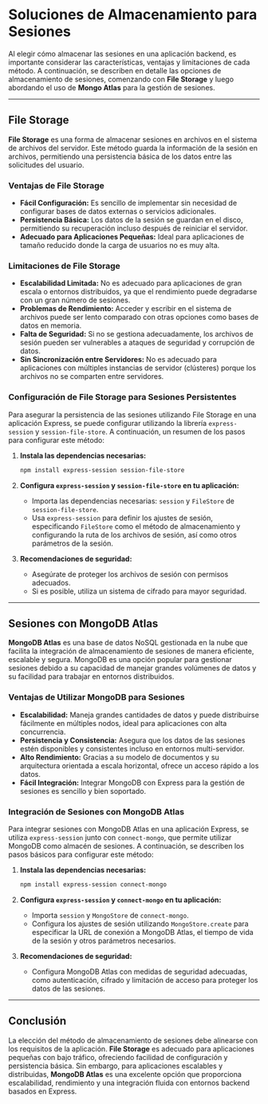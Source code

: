 # Soluciones de Almacenamiento para Sesiones

Al elegir cómo almacenar las sesiones en una aplicación backend, es importante considerar las características, ventajas y limitaciones de cada método. A continuación, se describen en detalle las opciones de almacenamiento de sesiones, comenzando con **File Storage** y luego abordando el uso de **Mongo Atlas** para la gestión de sesiones.

---

## File Storage

**File Storage** es una forma de almacenar sesiones en archivos en el sistema de archivos del servidor. Este método guarda la información de la sesión en archivos, permitiendo una persistencia básica de los datos entre las solicitudes del usuario.

### Ventajas de File Storage

- **Fácil Configuración:** Es sencillo de implementar sin necesidad de configurar bases de datos externas o servicios adicionales.
- **Persistencia Básica:** Los datos de la sesión se guardan en el disco, permitiendo su recuperación incluso después de reiniciar el servidor.
- **Adecuado para Aplicaciones Pequeñas:** Ideal para aplicaciones de tamaño reducido donde la carga de usuarios no es muy alta.

### Limitaciones de File Storage

- **Escalabilidad Limitada:** No es adecuado para aplicaciones de gran escala o entornos distribuidos, ya que el rendimiento puede degradarse con un gran número de sesiones.
- **Problemas de Rendimiento:** Acceder y escribir en el sistema de archivos puede ser lento comparado con otras opciones como bases de datos en memoria.
- **Falta de Seguridad:** Si no se gestiona adecuadamente, los archivos de sesión pueden ser vulnerables a ataques de seguridad y corrupción de datos.
- **Sin Sincronización entre Servidores:** No es adecuado para aplicaciones con múltiples instancias de servidor (clústeres) porque los archivos no se comparten entre servidores.

### Configuración de File Storage para Sesiones Persistentes

Para asegurar la persistencia de las sesiones utilizando File Storage en una aplicación Express, se puede configurar utilizando la librería `express-session` y `session-file-store`. A continuación, un resumen de los pasos para configurar este método:

1. **Instala las dependencias necesarias:**

   ```bash
   npm install express-session session-file-store
   ```

2. **Configura `express-session` y `session-file-store` en tu aplicación:**

   - Importa las dependencias necesarias: `session` y `FileStore` de `session-file-store`.
   - Usa `express-session` para definir los ajustes de sesión, especificando `FileStore` como el método de almacenamiento y configurando la ruta de los archivos de sesión, así como otros parámetros de la sesión.

3. **Recomendaciones de seguridad:**
   - Asegúrate de proteger los archivos de sesión con permisos adecuados.
   - Si es posible, utiliza un sistema de cifrado para mayor seguridad.

---

## Sesiones con MongoDB Atlas

**MongoDB Atlas** es una base de datos NoSQL gestionada en la nube que facilita la integración de almacenamiento de sesiones de manera eficiente, escalable y segura. MongoDB es una opción popular para gestionar sesiones debido a su capacidad de manejar grandes volúmenes de datos y su facilidad para trabajar en entornos distribuidos.

### Ventajas de Utilizar MongoDB para Sesiones

- **Escalabilidad:** Maneja grandes cantidades de datos y puede distribuirse fácilmente en múltiples nodos, ideal para aplicaciones con alta concurrencia.
- **Persistencia y Consistencia:** Asegura que los datos de las sesiones estén disponibles y consistentes incluso en entornos multi-servidor.
- **Alto Rendimiento:** Gracias a su modelo de documentos y su arquitectura orientada a escala horizontal, ofrece un acceso rápido a los datos.
- **Fácil Integración:** Integrar MongoDB con Express para la gestión de sesiones es sencillo y bien soportado.

### Integración de Sesiones con MongoDB Atlas

Para integrar sesiones con MongoDB Atlas en una aplicación Express, se utiliza `express-session` junto con `connect-mongo`, que permite utilizar MongoDB como almacén de sesiones. A continuación, se describen los pasos básicos para configurar este método:

1. **Instala las dependencias necesarias:**

   ```bash
   npm install express-session connect-mongo
   ```

2. **Configura `express-session` y `connect-mongo` en tu aplicación:**

   - Importa `session` y `MongoStore` de `connect-mongo`.
   - Configura los ajustes de sesión utilizando `MongoStore.create` para especificar la URL de conexión a MongoDB Atlas, el tiempo de vida de la sesión y otros parámetros necesarios.

3. **Recomendaciones de seguridad:**
   - Configura MongoDB Atlas con medidas de seguridad adecuadas, como autenticación, cifrado y limitación de acceso para proteger los datos de las sesiones.

---

## Conclusión

La elección del método de almacenamiento de sesiones debe alinearse con los requisitos de la aplicación. **File Storage** es adecuado para aplicaciones pequeñas con bajo tráfico, ofreciendo facilidad de configuración y persistencia básica. Sin embargo, para aplicaciones escalables y distribuidas, **MongoDB Atlas** es una excelente opción que proporciona escalabilidad, rendimiento y una integración fluida con entornos backend basados en Express.
